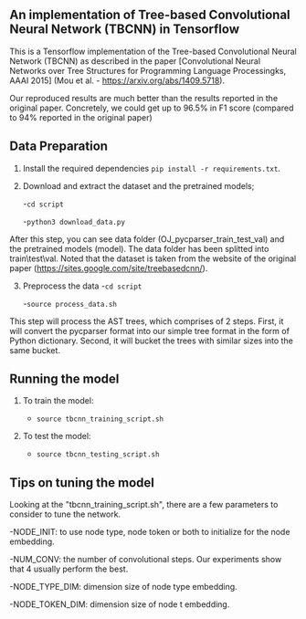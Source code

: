 ## An implementation of Tree-based Convolutional Neural Network (TBCNN) in Tensorflow

This is a Tensorflow implementation of the Tree-based Convolutional Neural Network (TBCNN) as described in the paper [Convolutional Neural Networks over Tree Structures for Programming Language Processingks, AAAI 2015] (Mou et al. - https://arxiv.org/abs/1409.5718).

Our reproduced results are much better than the results reported in the original paper. Concretely, we could get up to 96.5% in F1 score (compared to 94% reported in the original paper)


## Data Preparation

1. Install the required dependencies ```pip install -r requirements.txt```.

2. Download and extract the dataset and the pretrained models;

    -```cd script```

    -```python3 download_data.py```

After this step, you can see data folder (OJ_pycparser_train_test_val) and the pretrained models (model). The data folder has been splitted into train\test\val. 
Noted that the dataset is taken from the website of the original paper (https://sites.google.com/site/treebasedcnn/).

3. Preprocess the data
    -```cd script```
    
    -```source process_data.sh```

This step will process the AST trees, which comprises of 2 steps. First, it will convert the pycparser format into our simple tree format in the form of Python dictionary. Second, it will bucket the trees with similar sizes into the same bucket.



## Running the model

1. To train the model:
    - ```source tbcnn_training_script.sh```
    
2. To test the model:
    - ```source tbcnn_testing_script.sh```
  

## Tips on tuning the model
Looking at the "tbcnn_training_script.sh", there are a few parameters to consider to tune the network.

-NODE_INIT: to use node type, node token or both to initialize for the node embedding.

-NUM_CONV: the number of convolutional steps. Our experiments show that 4 usually perform the best.

-NODE_TYPE_DIM: dimension size of node type embedding. 

-NODE_TOKEN_DIM: dimension size of node t embedding.




